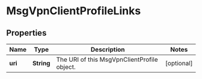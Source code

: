 
# MsgVpnClientProfileLinks

## Properties
Name | Type | Description | Notes
------------ | ------------- | ------------- | -------------
**uri** | **String** | The URI of this MsgVpnClientProfile object. |  [optional]



